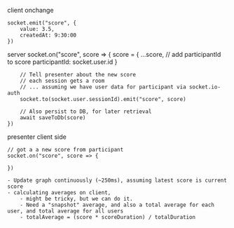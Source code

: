 
client
onchange

    socket.emit("score", {
        value: 3.5,
        createdAt: 9:30:00
    })

server
    socket.on("score", score => {
        score = {
            ...score,
            // add participantId to score
            participantId: socket.user.id
        }

        // Tell presenter about the new score
        // each session gets a room
        // ... assuming we have user data for participant via socket.io-auth 
        socket.to(socket.user.sessionId).emit("score", score)

        // Also persist to DB, for later retrieval
        await saveToDb(score)
    })

presenter client side

    // got a a new score from participant
    socket.on("score", score => {

    })

    - Update graph continuously (~250ms), assuming latest score is current score
    - calculating averages on client, 
        - might be tricky, but we can do it.
        - Need a "snapshot" average, and also a total average for each user, and total average for all users
        - totalAverage = (score * scoreDuration) / totalDuration